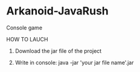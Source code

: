 # Arkanoid-JavaRush
Console game

HOW TO LAUCH

1. Download the jar file of the project

2. Write in console: java -jar 'your jar file name'.jar
